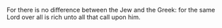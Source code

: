 For there is no difference between the Jew and the Greek: for the same Lord over all is rich unto all that call upon him.
